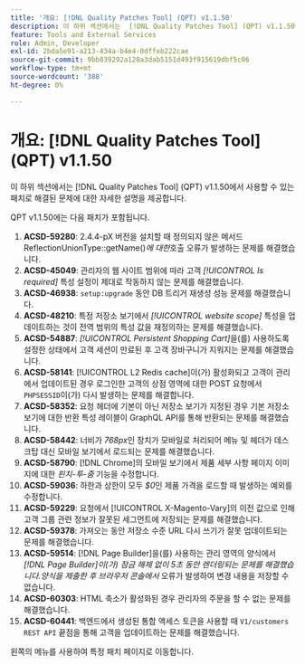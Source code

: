 ```yaml
---
title: '개요: [!DNL Quality Patches Tool] (QPT) v1.1.50'
description: 이 하위 섹션에서는  [!DNL Quality Patches Tool] (QPT) v1.1.50에서 사용할 수 있는 패치로 해결된 문제에 대한 자세한 설명을 제공합니다.
feature: Tools and External Services
role: Admin, Developer
exl-id: 2bda5e91-a213-434a-b4e4-0dffeb222cae
source-git-commit: 9bb839292a120a3dab5151d493f915619dbf5c06
workflow-type: tm+mt
source-wordcount: '388'
ht-degree: 0%

---
```


# 개요: [!DNL Quality Patches Tool] (QPT) v1.1.50

이 하위 섹션에서는 [!DNL Quality Patches Tool] (QPT) v1.1.50에서 사용할 수 있는 패치로 해결된 문제에 대한 자세한 설명을 제공합니다.

QPT v1.1.50에는 다음 패치가 포함됩니다.

1. **ACSD-59280**: 2.4.4-pX 버전을 설치할 때 정의되지 않은 메서드 ReflectionUnionType::getName()*에 대한*&#x200B;호출 오류가 발생하는 문제를 해결했습니다.
1. **ACSD-45049**: 관리자의 웹 사이트 범위에 따라 고객 *[!UICONTROL Is required]* 특성 설정이 제대로 작동하지 않는 문제를 해결했습니다.
1. **ACSD-46938**: `setup:upgrade` 동안 DB 트리거 재생성 성능 문제를 해결했습니다.
1. **ACSD-48210**: 특정 저장소 보기에서 *[!UICONTROL website scope]* 특성을 업데이트하는 것이 전역 범위의 특성 값을 재정의하는 문제를 해결했습니다.
1. **ACSD-54887**: *[!UICONTROL Persistent Shopping Cart]*&#x200B;을(를) 사용하도록 설정한 상태에서 고객 세션이 만료된 후 고객 장바구니가 지워지는 문제를 해결했습니다.
1. **ACSD-58141**: [!UICONTROL L2 Redis cache]이(가) 활성화되고 고객이 관리에서 업데이트된 경우 로그인한 고객의 상점 영역에 대한 POST 요청에서 `PHPSESSID`이(가) 다시 발생하는 문제를 해결합니다.
1. **ACSD-58352**: 요청 헤더에 기본이 아닌 저장소 보기가 지정된 경우 기본 저장소 보기에 대한 반환 특성 레이블이 GraphQL API를 통해 반환되는 문제를 해결했습니다.
1. **ACSD-58442**: 너비가 *768px*&#x200B;인 장치가 모바일로 처리되어 메뉴 및 헤더가 데스크탑 대신 모바일 보기에서 로드되는 문제를 해결했습니다.
1. **ACSD-58790**: [!DNL Chrome]의 모바일 보기에서 제품 세부 사항 페이지 이미지에 대한 *핀치-투-줌* 기능을 수정합니다.
1. **ACSD-59036**: 하한과 상한이 모두 *$0*&#x200B;인 제품 가격을 로드할 때 발생하는 예외를 수정합니다.
1. **ACSD-59229**: 요청에서 [!UICONTROL X-Magento-Vary]의 이전 값으로 인해 고객 그룹 관련 정보가 잘못된 세그먼트에 저장되는 문제를 해결했습니다.
1. **ACSD-59378**: 가져오는 동안 저장소 수준 URL 다시 쓰기가 잘못 업데이트되는 문제를 해결했습니다.
1. **ACSD-59514**: [!DNL Page Builder]을(를) 사용하는 관리 영역의 양식에서 *[!DNL Page Builder]이(가) 잠금 해제 없이 5초 동안 렌더링되는 문제를 해결했습니다.양식을 제출한 후 브라우저 콘솔에서* 오류가 발생하여 변경 내용을 저장할 수 없습니다.
1. **ACSD-60303**: HTML 축소가 활성화된 경우 관리자의 주문을 할 수 없는 문제를 해결했습니다.
1. **ACSD-60441**: 백엔드에서 생성된 통합 액세스 토큰을 사용할 때 `V1/customers REST API` 끝점을 통해 고객을 업데이트하는 문제를 해결했습니다.

왼쪽의 메뉴를 사용하여 특정 패치 페이지로 이동합니다.
